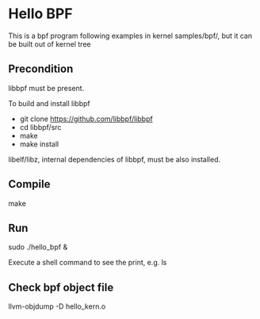 # Hello BPF

This is a bpf program following examples in kernel samples/bpf/,
but it can be built out of kernel tree

## Precondition
libbpf must be present.

To build and install libbpf
- git clone https://github.com/libbpf/libbpf
- cd libbpf/src
- make
- make install

libelf/libz, internal dependencies of libbpf, must be also installed.


## Compile
make

## Run
sudo ./hello_bpf &

Execute a shell command to see the print, e.g.  ls


## Check bpf object file
llvm-objdump -D hello_kern.o
